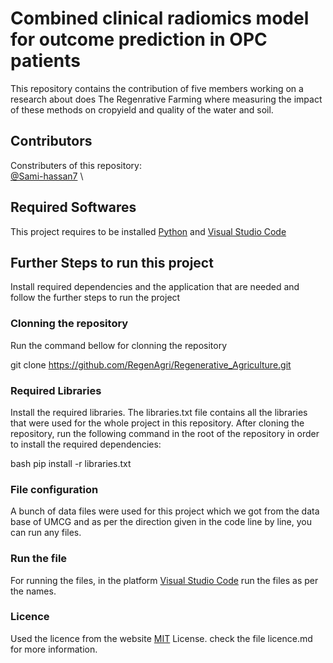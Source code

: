 # Combined clinical radiomics model for outcome prediction in OPC patients 
This repository contains the contribution of five members working on a research about does The Regenrative Farming where measuring the impact of these methods on cropyield and quality of the water and soil.

## Contributors
Constributers of this repository: \
[@Sami-hassan7](https://github.com/Sami-hassan7) \


## Required Softwares
This project requires to be installed [Python](https://www.python.org/downloads/) and [Visual Studio Code](https://code.visualstudio.com/)

## Further Steps to run this project
Install required dependencies and the application that are needed and follow the further steps to run the project


### Clonning the repository
Run the command bellow for clonning the repository

git clone https://github.com/RegenAgri/Regenerative_Agriculture.git

### Required Libraries 
Install the required libraries. The libraries.txt file contains all the libraries that were used for the whole project in this repository. After cloning the repository, run the following command in the root of the repository in order to install the required dependencies:

bash
pip install -r libraries.txt


### File configuration
A bunch of data files were used for this project which we got from the data base of UMCG and as per the direction given in the code line by line, you can run any files.

### Run the file 
For running the files, in the platform [Visual Studio Code](https://code.visualstudio.com/) run the files as per the names.

### Licence
Used the licence from the website [MIT](https://choosealicense.com/licenses/mit/) License. check the file licence.md for more information.
